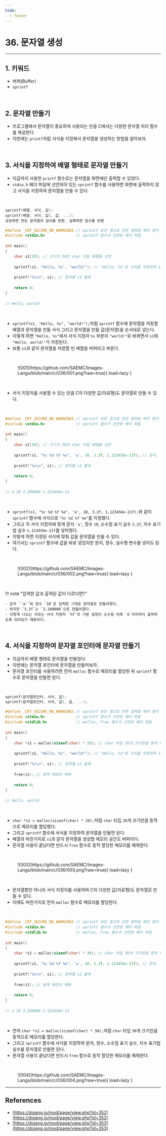 ```yaml
---
hide:
  - footer
---
```


# 36. 문자열 생성

---

## 1. 키워드

- 버퍼(Buffer)
- `sprintf`

<br/>

## 2. 문자열 만들기

- 프로그램에서 문자열이 중요하게 사용되는 만큼 C에서는 다양한 문자열 처리 함수를 제공한다.
- 이번에는 `printf`처럼 서식을 지정해서 문자열을 생성하는 방법을 알아보자.

<br/>

## 3. 서식을 지정하여 배열 형태로 문자열 만들기

- 지금까지 사용한 `printf` 함수로는 문자열을 화면에만 출력할 수 있었다.
- `stdio.h` 헤더 파일에 선언되어 있는 `sprintf` 함수를 사용하면 화면에 출력하지 않고 서식을 지정하여 문자열을 만들 수 있다.

<br/>

```c
sprintf(배열, 서식, 값);
sprintf(배열, 서식, 값1, 값, ...);
성공하면 만든 문자열의 길이를 반환, 실패하면 음수를 반환
```

```c
#define _CRT_SECURE_NO_WARNINGS // sprintf 보안 경고로 인한 컴파일 에러 방지
#include <stdio.h>              // sprintf 함수가 선언된 헤더 파일

int main()
{
    char s1[20]; // 크기가 20인 char 타입 배열을 선언

    sprintf(s1, "Hello, %s", "world!"); // "Hello, %s"로 서식을 지정하여 s1에 저장

    printf("%s\n", s1); // 문자열 s1 출력

    return 0;
}

// Hello, world!
```

<br/>

- `sprintf(s1, "Hello, %s", "world!");`처럼 `sprintf` 함수에 문자열을 저장할 배열과 문자열을 만들 서식 그리고 문자열을 만들 값(문자열)을 순서대로 넣는다.
- 이렇게 하면 `"Hello, %s"`에서 서식 지정자 `%s` 부분이 `"world!"`로 바뀌면서 `s1`에 `"Hello, world!"`가 저장된다.
- 보통 `s1`과 같이 문자열을 저장할 빈 배열을 버퍼라고 부른다.

<br/>

<figure markdown>
  ![001](https://github.com/SAEMC/Images-Langs/blob/main/c/036/001.png?raw=true){ load=lazy }
</figure>

<br/>

- 서식 지정자를 사용할 수 있는 만큼 C의 다양한 값(자료형)도 문자열로 만들 수 있다.

<br/>

```c
#define _CRT_SECURE_NO_WARNINGS // sprintf 보안 경고로 인한 컴파일 에러 방지
#include <stdio.h>              // sprintf 함수가 선언된 헤더 파일

int main()
{
    char s1[30]; // 크기가 30인 char 타입 배열을 선언

    sprintf(s1, "%c %d %f %e", 'a', 10, 3.2f, 1.123456e-21f); // 문자, 정수, 실수를 문자열로 만듦

    printf("%s\n", s1); // 문자열 s1 출력

    return 0;
}

// a 10 3.200000 1.123456e-21
```

<br/>

- `sprintf(s1, "%c %d %f %e", 'a', 10, 3.2f, 1.123456e-21f);`와 같이 `sprintf` 함수에 서식으로 `"%c %d %f %e"`를 지정했다.
- 그리고 각 서식 지정자에 맞게 문자 `'a'`, 정수 `10`, 소수점 표기 실수 `3.2f`, 지수 표기법 실수 `1.123456e-21f`를 넣어줬다.
- 이렇게 하면 지정된 서식에 맞춰 값을 문자열을 만들 수 있다.
- 여기서는 `sprintf` 함수에 값을 바로 넣었지만 문자, 정수, 실수형 변수를 넣어도 된다.

<br/>

<figure markdown>
  ![002](https://github.com/SAEMC/Images-Langs/blob/main/c/036/002.png?raw=true){ load=lazy }
</figure>

<br/>

!!! note "입력한 값과 출력된 값이 다르다면?"

    - 문자 `'a'`와 정수 `10`은 입력한 그대로 문자열로 만들어졌다.
    - 하지만 `3.2f`는 `3.200000`으로 만들어졌다.
    - 이렇게 나오는 이유는 서식 지정자 `%f`의 기본 설정이 소수점 아래 `6`자리까지 출력하도록 되어있기 때문이다.

<br/>

## 4. 서식을 지정하여 문자열 포인터에 문자열 만들기

- 지금까지 배열 형태로 문자열을 만들었다.
- 이번에는 문자열 포인터에 문자열을 만들어보자.
- 문자열 포인터를 사용하려면 먼저 `malloc` 함수로 메모리를 할당한 뒤 `sprintf` 함수로 문자열을 만들면 된다.

<br/>

```c
sprintf(문자열포인터, 서식, 값);
sprintf(문자열포인터, 서식, 값1, 값, ...);
```

```c
#define _CRT_SECURE_NO_WARNINGS // sprintf 보안 경고로 인한 컴파일 에러 방지
#include <stdio.h>              // sprintf 함수가 선언된 헤더 파일
#include <stdlib.h>             // malloc, free 함수가 선언된 헤더 파일

int main()
{
    char *s1 = malloc(sizeof(char) * 20); // char 타입 20개 크기만큼 동적 메모리 할당

    sprintf(s1, "Hello, %s", "world!"); // "Hello, %s"로 서식을 지정하여 s1에 저장

    printf("%s\n", s1); // 문자열 s1 출력

    free(s1); // 동적 메모리 해제

    return 0;
}

// Hello, world!
```

<br/>

- `char *s1 = malloc(sizeof(char) * 20);`처럼 `char` 타입 `20`개 크기만큼 동적으로 메모리를 할당했다.
- 그리고 `sprintf` 함수에 서식을 지정하여 문자열을 만들면 된다.
- 배열과 마찬가지로 `s1`과 같이 문자열을 생성할 메모리 공간도 버퍼이다.
- 문자열 사용이 끝났다면 반드시 `free` 함수로 동적 할당한 메모리를 해제한다.

<br/>

<figure markdown>
  ![003](https://github.com/SAEMC/Images-Langs/blob/main/c/036/003.png?raw=true){ load=lazy }
</figure>

<br/>

- 문자열뿐만 아니라 서식 지정자를 사용하여 C의 다양한 값(자료형)도 문자열로 만들 수 있다.
- 이때도 마찬가지로 먼저 `malloc` 함수로 메모리를 할당한다.

<br/>

```c
#define _CRT_SECURE_NO_WARNINGS // sprintf 보안 경고로 인한 컴파일 에러 방지
#include <stdio.h>              // sprintf 함수가 선언된 헤더 파일
#include <stdlib.h>             // malloc, free 함수가 선언된 헤더 파일

int main()
{
    char *s1 = malloc(sizeof(char) * 30); // char 타입 30개 크기만큼 동적 메모리 할당

    sprintf(s1, "%c %d %f %e", 'a', 10, 3.2f, 1.123456e-21f); // 문자, 정수, 실수를 문자열로 만듦

    printf("%s\n", s1); // 문자열 s1 출력

    free(s1); // 동적 메모리 해제

    return 0;
}

// a 10 3.200000 1.123456e-21
```

<br/>

- 먼저 `char *s1 = malloc(sizeof(char) * 30);`처럼 `char` 타입 `30`개 크기만큼 동적으로 메모리를 할당한다.
- 그리고 `sprintf` 함수에 서식을 지정하여 문자, 정수, 소수점 표기 실수, 지수 표기법 실수를 문자열로 만들면 된다.
- 문자열 사용이 끝났다면 반드시 `free` 함수로 동적 할당한 메모리를 해제한다.

<br/>

<figure markdown>
  ![004](https://github.com/SAEMC/Images-Langs/blob/main/c/036/004.png?raw=true){ load=lazy }
</figure>

---

## References

- [https://dojang.io/mod/page/view.php?id=352](https://dojang.io/mod/page/view.php?id=352)
- [https://dojang.io/mod/page/view.php?id=353](https://dojang.io/mod/page/view.php?id=353)
